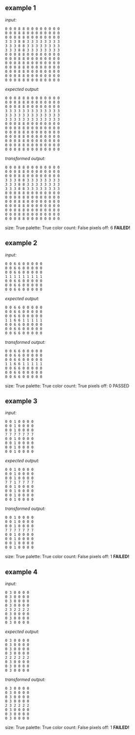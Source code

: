 
## example 1
*input:*
```
0 0 0 8 8 0 0 0 0 0 0 0 0
0 0 0 8 8 0 0 0 0 0 0 0 0
0 0 0 8 8 0 0 0 0 0 0 0 0
3 3 3 8 8 3 3 3 3 3 3 3 3
3 3 3 8 8 3 3 3 3 3 3 3 3
3 3 3 8 8 3 3 3 3 3 3 3 3
0 0 0 8 8 0 0 0 0 0 0 0 0
0 0 0 8 8 0 0 0 0 0 0 0 0
0 0 0 8 8 0 0 0 0 0 0 0 0
0 0 0 8 8 0 0 0 0 0 0 0 0
0 0 0 8 8 0 0 0 0 0 0 0 0
0 0 0 8 8 0 0 0 0 0 0 0 0
0 0 0 8 8 0 0 0 0 0 0 0 0
```
*expected output:*
```
0 0 0 8 8 0 0 0 0 0 0 0 0
0 0 0 8 8 0 0 0 0 0 0 0 0
0 0 0 8 8 0 0 0 0 0 0 0 0
3 3 3 3 3 3 3 3 3 3 3 3 3
3 3 3 3 3 3 3 3 3 3 3 3 3
3 3 3 3 3 3 3 3 3 3 3 3 3
0 0 0 8 8 0 0 0 0 0 0 0 0
0 0 0 8 8 0 0 0 0 0 0 0 0
0 0 0 8 8 0 0 0 0 0 0 0 0
0 0 0 8 8 0 0 0 0 0 0 0 0
0 0 0 8 8 0 0 0 0 0 0 0 0
0 0 0 8 8 0 0 0 0 0 0 0 0
0 0 0 8 8 0 0 0 0 0 0 0 0
```
*transformed output:*
```
0 0 0 8 8 0 0 0 0 0 0 0 0
0 0 0 8 8 0 0 0 0 0 0 0 0
0 0 0 8 8 0 0 0 0 0 0 0 0
3 3 3 8 8 3 3 3 3 3 3 3 3
3 3 3 8 8 3 3 3 3 3 3 3 3
3 3 3 8 8 3 3 3 3 3 3 3 3
0 0 0 8 8 0 0 0 0 0 0 0 0
0 0 0 8 8 0 0 0 0 0 0 0 0
0 0 0 8 8 0 0 0 0 0 0 0 0
0 0 0 8 8 0 0 0 0 0 0 0 0
0 0 0 8 8 0 0 0 0 0 0 0 0
0 0 0 8 8 0 0 0 0 0 0 0 0
0 0 0 8 8 0 0 0 0 0 0 0 0
```
size: True
palette: True
color count: False
pixels off: 6
**FAILED!**

## example 2
*input:*
```
0 0 6 6 0 0 0 0 0
0 0 6 6 0 0 0 0 0
0 0 6 6 0 0 0 0 0
1 1 1 1 1 1 1 1 1
0 0 6 6 0 0 0 0 0
0 0 6 6 0 0 0 0 0
0 0 6 6 0 0 0 0 0
```
*expected output:*
```
0 0 6 6 0 0 0 0 0
0 0 6 6 0 0 0 0 0
0 0 6 6 0 0 0 0 0
1 1 6 6 1 1 1 1 1
0 0 6 6 0 0 0 0 0
0 0 6 6 0 0 0 0 0
0 0 6 6 0 0 0 0 0
```
*transformed output:*
```
0 0 6 6 0 0 0 0 0
0 0 6 6 0 0 0 0 0
0 0 6 6 0 0 0 0 0
1 1 6 6 1 1 1 1 1
0 0 6 6 0 0 0 0 0
0 0 6 6 0 0 0 0 0
0 0 6 6 0 0 0 0 0
```
size: True
palette: True
color count: True
pixels off: 0
PASSED

## example 3
*input:*
```
0 0 1 0 0 0 0
0 0 1 0 0 0 0
0 0 1 0 0 0 0
7 7 7 7 7 7 7
0 0 1 0 0 0 0
0 0 1 0 0 0 0
0 0 1 0 0 0 0
0 0 1 0 0 0 0
```
*expected output:*
```
0 0 1 0 0 0 0
0 0 1 0 0 0 0
0 0 1 0 0 0 0
7 7 1 7 7 7 7
0 0 1 0 0 0 0
0 0 1 0 0 0 0
0 0 1 0 0 0 0
0 0 1 0 0 0 0
```
*transformed output:*
```
0 0 1 0 0 0 0
0 0 1 0 0 0 0
0 0 1 0 0 0 0
7 7 7 7 7 7 7
0 0 1 0 0 0 0
0 0 1 0 0 0 0
0 0 1 0 0 0 0
0 0 1 0 0 0 0
```
size: True
palette: True
color count: False
pixels off: 1
**FAILED!**

## example 4
*input:*
```
0 3 0 0 0 0
0 3 0 0 0 0
0 3 0 0 0 0
0 3 0 0 0 0
2 3 2 2 2 2
0 3 0 0 0 0
0 3 0 0 0 0
0 3 0 0 0 0
```
*expected output:*
```
0 3 0 0 0 0
0 3 0 0 0 0
0 3 0 0 0 0
0 3 0 0 0 0
2 2 2 2 2 2
0 3 0 0 0 0
0 3 0 0 0 0
0 3 0 0 0 0
```
*transformed output:*
```
0 3 0 0 0 0
0 3 0 0 0 0
0 3 0 0 0 0
0 3 0 0 0 0
2 3 2 2 2 2
0 3 0 0 0 0
0 3 0 0 0 0
0 3 0 0 0 0
```
size: True
palette: True
color count: False
pixels off: 1
**FAILED!**
